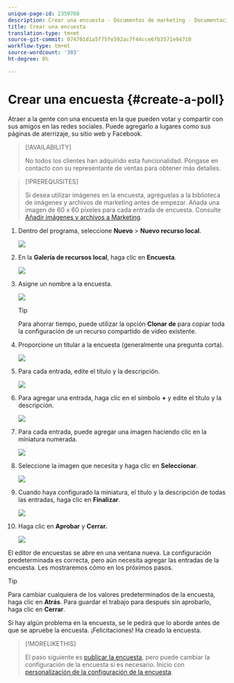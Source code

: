 ```yaml
---
unique-page-id: 2359768
description: Crear una encuesta - Documentos de marketing - Documentación del producto
title: Crear una encuesta
translation-type: tm+mt
source-git-commit: 074701d1a5f75fe592ac7f44cce6fb3571e94710
workflow-type: tm+mt
source-wordcount: '303'
ht-degree: 0%

---
```



# Crear una encuesta {#create-a-poll}

Atraer a la gente con una encuesta en la que pueden votar y compartir con sus amigos en las redes sociales. Puede agregarlo a lugares como sus páginas de aterrizaje, su sitio web y Facebook.

>[!AVAILABILITY]
>
>No todos los clientes han adquirido esta funcionalidad. Póngase en contacto con su representante de ventas para obtener más detalles.

>[!PREREQUISITES]
>
>Si desea utilizar imágenes en la encuesta, agréguelas a la biblioteca de imágenes y archivos de marketing antes de empezar. Añada una imagen de 60 x 60 píxeles para cada entrada de encuesta. Consulte [Añadir imágenes y archivos a Marketing](/help/marketo/product-docs/demand-generation/images-and-files/add-images-and-files-to-marketo.md).

1. Dentro del programa, seleccione **Nuevo** > **Nuevo recurso local**.

   ![](assets/image2014-9-18-18-3a18-3a41.png)

1. En la **Galería de recursos local**, haga clic en **Encuesta**.

   ![](assets/image2014-9-18-18-3a18-3a47.png)

1. Asigne un nombre a la encuesta.

   ![](assets/image2014-9-18-18-3a18-3a55.png)

   >[!TIP]
   >
   >Para ahorrar tiempo, puede utilizar la opción **Clonar de** para copiar toda la configuración de un recurso compartido de vídeo existente.

1. Proporcione un titular a la encuesta (generalmente una pregunta corta).

   ![](assets/image2014-9-18-18-3a19-3a14.png)

1. Para cada entrada, edite el título y la descripción.

   ![](assets/image2014-9-18-18-3a19-3a23.png)

1. Para agregar una entrada, haga clic en el símbolo **+** y edite el título y la descripción.

   ![](assets/image2014-9-18-18-3a19-3a30.png)

1. Para cada entrada, puede agregar una imagen haciendo clic en la miniatura numerada.

   ![](assets/image2014-9-18-18-3a19-3a37.png)

1. Seleccione la imagen que necesita y haga clic en **Seleccionar**.

   ![](assets/image2014-9-18-18-3a19-3a44.png)

1. Cuando haya configurado la miniatura, el título y la descripción de todas las entradas, haga clic en **Finalizar**.

   ![](assets/image2014-9-18-18-3a19-3a50.png)

1. Haga clic en **Aprobar** y **Cerrar.**

   ![](assets/image2014-9-18-18-3a19-3a57.png)

El editor de encuestas se abre en una ventana nueva. La configuración predeterminada es correcta, pero aún necesita agregar las entradas de la encuesta. Les mostraremos cómo en los próximos pasos.

>[!TIP]
>
>Para cambiar cualquiera de los valores predeterminados de la encuesta, haga clic en **Atrás**. Para guardar el trabajo para después sin aprobarlo, haga clic en **Cerrar**.

Si hay algún problema en la encuesta, se le pedirá que lo aborde antes de que se apruebe la encuesta. ¡Felicitaciones! Ha creado la encuesta.

>[!MORELIKETHIS]
>
>El paso siguiente es [publicar la encuesta](/help/marketo/product-docs/demand-generation/social/creating-a-poll/publish-a-poll.md), pero puede cambiar la configuración de la encuesta si es necesario. Inicio con [personalización de la configuración de la encuesta](/help/marketo/product-docs/demand-generation/social/creating-a-poll/customize-poll-settings.md).
